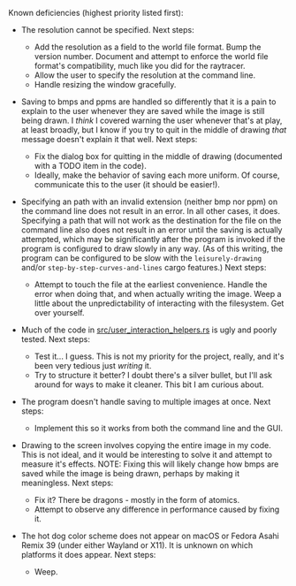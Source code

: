 Known deficiencies (highest priority listed first):
- The resolution cannot be specified.
  Next steps:
  - Add the resolution as a field to the world file format. Bump the version
    number. Document and attempt to enforce the world file format's
    compatibility, much like you did for the raytracer.
  - Allow the user to specify the resolution at the command line.
  - Handle resizing the window gracefully.

- Saving to bmps and ppms are handled so differently that it is a pain to
  explain to the user whenever they are saved while the image is still being
  drawn. I *think* I covered warning the user whenever that's at play, at least
  broadly, but I know if you try to quit in the middle of drawing *that* message
  doesn't explain it that well.
  Next steps:
  - Fix the dialog box for quitting in the middle of drawing (documented with a
    TODO item in the code).
  - Ideally, make the behavior of saving each more uniform. Of course,
    communicate this to the user (it should be easier!).

- Specifying an path with an invalid extension (neither bmp nor ppm) on the
  command line does not result in an error. In all other cases, it does.
  Specifying a path that will not work as the destination for the file on the
  command line also does not result in an error until the saving is actually
  attempted, which may be significantly after the program is invoked if the
  program is configured to draw slowly in any way. (As of this writing, the
  program can be configured to be slow with the `leisurely-drawing` and/or
  `step-by-step-curves-and-lines` cargo features.)
  Next steps:
  - Attempt to touch the file at the earliest convenience. Handle the error when
    doing that, and when actually writing the image. Weep a little about the
    unpredictability of interacting with the filesystem. Get over yourself.

- Much of the code in
  [src/user_interaction_helpers.rs](src/user_interaction_helpers.rs) is ugly and
  poorly tested.
  Next steps:
  - Test it... I guess. This is not my priority for the project, really, and
    it's been very tedious just *writing* it.
  - Try to structure it better? I doubt there's a silver bullet, but I'll ask
    around for ways to make it cleaner. This bit I am curious about.

- The program doesn't handle saving to multiple images at once.
  Next steps:
  - Implement this so it works from both the command line and the GUI.

- Drawing to the screen involves copying the entire image in my code. This is
  not ideal, and it would be interesting to solve it and attempt to measure it's
  effects. 
  NOTE: Fixing this will likely change how bmps are saved while the
  image is being drawn, perhaps by making it meaningless.
  Next steps:
  - Fix it? There be dragons - mostly in the form of atomics.
  - Attempt to observe any difference in performance caused by fixing it.

- The hot dog color scheme does not appear on macOS or Fedora Asahi Remix 39 (under
  either Wayland or X11). It is unknown on which platforms it does appear.
  Next steps:
  - Weep.
